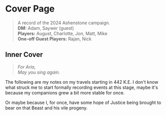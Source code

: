 # Cover Page
> A record of the 2024 Ashenstone campaign.  
> **DM:** Adam, Saywer (guest)  
> **Players:** August, Charlotte, Jon, Matt, Mike   
> **One-off Guest Players:** Rajan, Nick

## Inner Cover

> _For Aria,  
> May you sing again._

The following are my notes on my travels starting in 442 K.E. I don't know what struck me to start formally recording events at this stage, maybe it's because my companions grew a bit more stable for once.   

Or maybe because I, for once, have some hope of Justice being brought to bear on that Beast and his vile progeny.